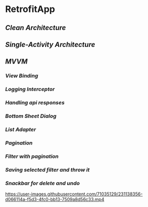 # **RetrofitApp**
## *Clean Architecture*
## *Single-Activity Architecture*
## *MVVM*
### *View Binding*
### *Logging Interceptor*
### *Handling api responses*
### *Bottom Sheet Dialog*
### *List Adapter*
### *Pagination*
### *Filter with pagination*
### *Saving selected filter and throw it*
### *Snackbar for delete and undo*





https://user-images.githubusercontent.com/71035129/231138356-d066114a-f5d3-4fc0-bb13-7509a8d56c33.mp4

